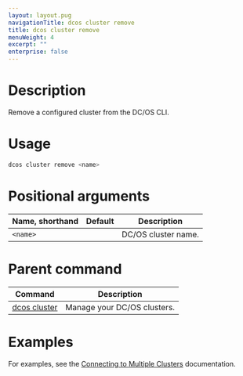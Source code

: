 ```yaml
---
layout: layout.pug
navigationTitle: dcos cluster remove
title: dcos cluster remove
menuWeight: 4
excerpt: ""
enterprise: false
---
```

<!-- This source repo for this topic is https://github.com/dcos/dcos-docs -->

# Description

Remove a configured cluster from the DC/OS CLI.

# Usage

```bash
dcos cluster remove <name>
```

# Positional arguments

| Name, shorthand | Default | Description         |
| --------------- | ------- | ------------------- |
| `<name>`  |         | DC/OS cluster name. |

# Parent command

| Command                                                   | Description                 |
| --------------------------------------------------------- | --------------------------- |
| [dcos cluster](/1.10/cli/command-reference/dcos-cluster/) | Manage your DC/OS clusters. |

# Examples

For examples, see the [Connecting to Multiple Clusters](/1.10/cli/multi-cluster-cli/) documentation.